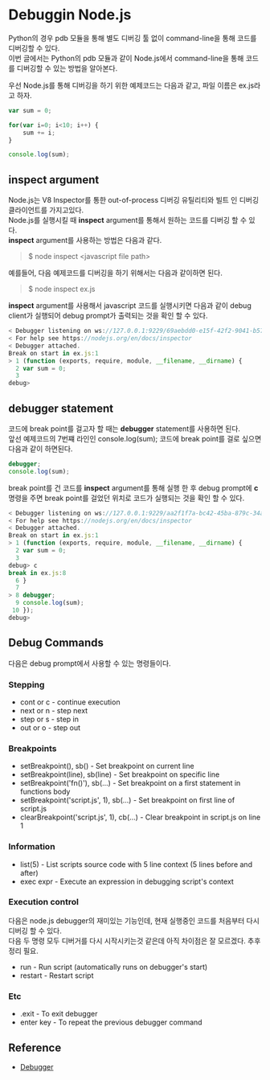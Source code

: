 # Debuggin Node.js

Python의 경우 pdb 모듈을 통해 별도 디버깅 툴 없이 command-line을 통해 코드를 디버깅할 수 있다.  
이번 글에서는 Python의 pdb 모듈과 같이 Node.js에서 command-line을 통해 코드를 디버깅할 수 있는 방법을 알아본다. 

우선 Node.js를 통해 디버깅을 하기 위한 예제코드는 다음과 같고, 파일 이름은 ex.js라고 하자.

```javascript
var sum = 0;

for(var i=0; i<10; i++) {
    sum += i;
}

console.log(sum);
```

## inspect argument

Node.js는 V8 Inspector를 통한 out-of-process 디버깅 유틸리티와 빌트 인 디버깅 클라이언트를 가지고있다.  
Node.js를 실행시킬 때 **inspect** argument를 통해서 원하는 코드를 디버깅 할 수 있다.  
**inspect** argument를 사용하는 방법은 다음과 같다. 

> $ node inspect \<javascript file path\>

예를들어, 다음 예제코드를 디버깅을 하기 위해서는 다음과 같이하면 된다.  

> $ node inspect ex.js

**inspect** argument를 사용해서 javascript 코드를 실행시키면 다음과 같이 debug client가 실행되어 debug prompt가 출력되는 것을 확인 할 수 있다.

```javascript
< Debugger listening on ws://127.0.0.1:9229/69aebdd0-e15f-42f2-9041-b5731841369f
< For help see https://nodejs.org/en/docs/inspector
< Debugger attached.
Break on start in ex.js:1
> 1 (function (exports, require, module, __filename, __dirname) {
  2 var sum = 0;
  3
debug>
```

## debugger statement

코드에 break point를 걸고자 할 때는 **debugger** statement를 사용하면 된다.  
앞선 예제코드의 7번쨰 라인인 console.log(sum); 코드에 break point를 걸로 싶으면 다음과 같이 하면된다. 

```javascript
debugger;
console.log(sum);
```

break point를 건 코드를 **inspect** argument를 통해 실행 한 후 debug prompt에 **c** 명령을 주면 break point를 걸었던 위치로 코드가 실행되는 것을 확인 할 수 있다. 

```javascript
< Debugger listening on ws://127.0.0.1:9229/aa2f1f7a-bc42-45ba-879c-34a6845bbbf9
< For help see https://nodejs.org/en/docs/inspector
< Debugger attached.
Break on start in ex.js:1
> 1 (function (exports, require, module, __filename, __dirname) {
  2 var sum = 0;
  3
debug> c
break in ex.js:8
  6 }
  7
> 8 debugger;
  9 console.log(sum);
 10 });
debug>
```

## Debug Commands

다음은 debug prompt에서 사용할 수 있는 명령들이다. 

### Stepping

* cont or c - continue execution
* next or n - step next
* step or s - step in
* out or o - step out

### Breakpoints

* setBreakpoint(), sb() - Set breakpoint on current line
* setBreakpoint(line), sb(line) - Set breakpoint on specific line
* setBreakpoint('fn()'), sb(...) - Set breakpoint on a first statement in functions body
* setBreakpoint('script.js', 1), sb(...) - Set breakpoint on first line of script.js
* clearBreakpoint('script.js', 1), cb(...) - Clear breakpoint in script.js on line 1

### Information

* list(5) - List scripts source code with 5 line context (5 lines before and after)
* exec expr - Execute an expression in debugging script's context

### Execution control

다음은 node.js debugger의 재미있는 기능인데, 현재 실행중인 코드를 처음부터 다시 디버깅 할 수 있다.  
다음 두 명령 모두 디버거를 다시 시작시키는것 같은데 아직 차이점은 잘 모르겠다. 추후 정리 필요.

* run - Run script (automatically runs on debugger's start)
* restart - Restart script

### Etc

* .exit - To exit debugger
* enter key - To repeat the previous debugger command



## Reference

* [Debugger](https://nodejs.org/api/debugger.html#debugger_v8_inspector_integration_for_node_js)